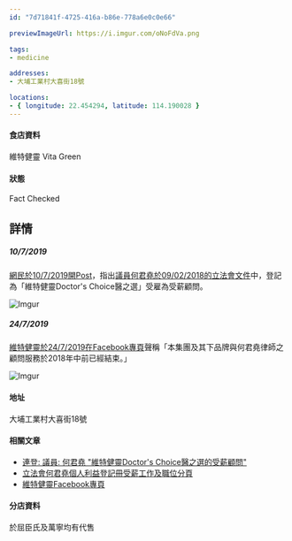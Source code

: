 ```yaml
---
id: "7d71841f-4725-416a-b86e-778a6e0c0e66"

previewImageUrl: https://i.imgur.com/oNoFdVa.png

tags:
- medicine

addresses:
- 大埔工業村大喜街18號

locations:
- { longitude: 22.454294, latitude: 114.190028 }
---
```


#### 食店資料
維特健靈 Vita Green

#### 狀態
Fact Checked

## 詳情

##### 10/7/2019
[網民於10/7/2019開Post][lihkg-link]，指出[議員何君堯於09/02/2018的立法會文件][legco-doc]中，登記為「維特健靈Doctor's Choice醫之選」受雇為受薪顧問。

![Imgur](https://i.imgur.com/hIykzas.png)

##### 24/7/2019
[維特健靈於24/7/2019在Facebook專頁][vita-green-fb]聲稱「本集團及其下品牌與何君堯律師之顧問服務於2018年中前已經結束。」 

![Imgur](https://i.imgur.com/O1D2Fq5.png)

#### 地址
大埔工業村大喜街18號

#### 相關文章
* [連登: 議員: 何君堯 "維特健靈Doctor's Choice醫之選的受薪顧問"][lihkg-link]
* [立法會何君堯個人利益登記冊受薪工作及職位分頁][legco-doc]
* [維特健靈Facebook專頁][vita-green-fb]

#### 分店資料
於屈臣氏及萬寧均有代售

[lihkg-link]: https://lihkg.com/thread/1301544/page/1
[legco-doc]: https://www.legco.gov.hk/general/chinese/cmi/yr16-20/hky/hky_2.1_20180209_01_c.pdf
[vita-green-fb]: https://www.facebook.com/vitagreenhk/posts/2616009998433264